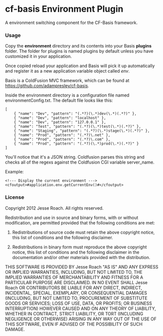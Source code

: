 # cf-basis Environment Plugin

A environment switching component for the CF-Basis framework.

### Usage
Copy the **environment** directory and its contents into your Basis **plugins** folder. The folder for plugins is named plugins by default unless you have customized it in your application.

Once copied reload your application and Basis will pick it up automatically and register it as a new application variable object called *env*.

Basis is a ColdFusion MVC framework, which can be found at https://github.com/adampresley/cf-basis.

Inside the environment directory is a configuration file named environmentConfig.txt. The default file looks like this:

    [
		{ "name": "Dev", "pattern": "(.*?)(\.*)dev(\.*)(.*?)" },
		{ "name": "Dev", "pattern": "localhost" },
		{ "name": "Dev", "pattern": "127.0.0.1" },
		{ "name": "Test", "pattern": "(.*?)(\.*)test(\.*)(.*?)" },
		{ "name": "Staging", "pattern": "(.*?)(\.*)stage(\.*)(.*?)" },
		{ "name": "Prod", "pattern": "(.*?)\.net" },
		{ "name": "Prod", "pattern": "(.*?)\.com" },
		{ "name": "Prod", "pattern": "(.*?)(\.*)prod(\.*)(.*?)" }
	]

You'll notice that it's a JSON string. Coldfusion parses this string and checks all of the regexs against the Coldfusion CGI variable server_name.

Example:

    <!--- Display the current environment --->
    <cfoutput>#application.env.getCurrentEnv()#</cfoutput>

### License
Copyright 2012 Jesse Roach. All rights reserved.

Redistribution and use in source and binary forms, with or without
modification, are permitted provided that the following conditions are met:

1. Redistributions of source code must retain the above copyright notice, this
   list of conditions and the following disclaimer.

2. Redistributions in binary form must reproduce the above copyright notice,
   this list of conditions and the following disclaimer in the documentation
   and/or other materials provided with the distribution.

THIS SOFTWARE IS PROVIDED BY Jesse Roach "AS IS" AND ANY EXPRESS OR IMPLIED
WARRANTIES, INCLUDING, BUT NOT LIMITED TO, THE IMPLIED WARRANTIES OF
MERCHANTABILITY AND FITNESS FOR A PARTICULAR PURPOSE ARE DISCLAIMED. IN NO
EVENT SHALL Jesse Roach OR CONTRIBUTORS BE LIABLE FOR ANY DIRECT, INDIRECT,
INCIDENTAL, SPECIAL, EXEMPLARY, OR CONSEQUENTIAL DAMAGES (INCLUDING, BUT NOT
LIMITED TO, PROCUREMENT OF SUBSTITUTE GOODS OR SERVICES; LOSS OF USE, DATA, OR
PROFITS; OR BUSINESS INTERRUPTION) HOWEVER CAUSED AND ON ANY THEORY OF
LIABILITY, WHETHER IN CONTRACT, STRICT LIABILITY, OR TORT (INCLUDING NEGLIGENCE
OR OTHERWISE) ARISING IN ANY WAY OUT OF THE USE OF THIS SOFTWARE, EVEN IF
ADVISED OF THE POSSIBILITY OF SUCH DAMAGE.